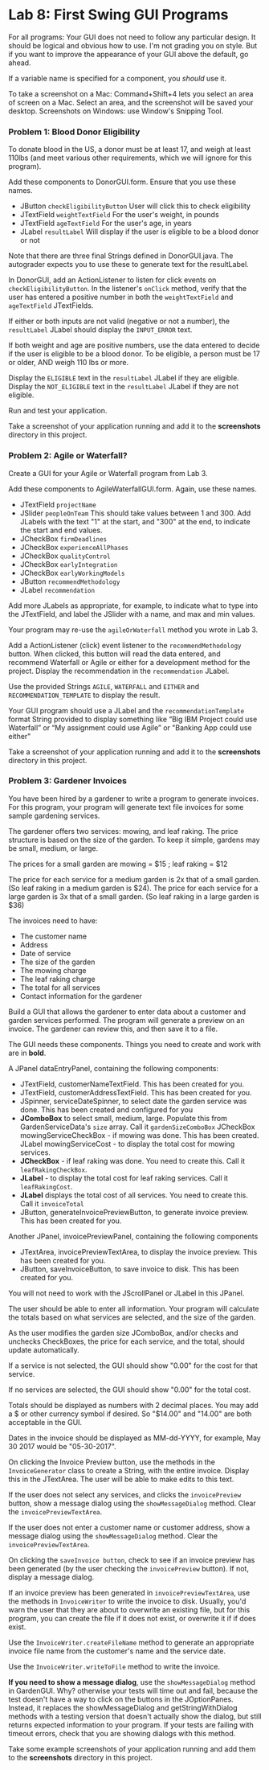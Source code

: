 
# Lab 8: First Swing GUI Programs

For all programs: Your GUI does not need to follow any particular design. It should be logical and obvious how to use. I'm not grading you on style. But if you want to improve the appearance of your GUI above the default, go ahead. 

If a variable name is specified for a component, you *should* use it.

To take a screenshot on a Mac: Command+Shift+4 lets you select an area of screen on a Mac. Select an area, and the screenshot will be saved your desktop. 
Screenshots on Windows: use Window's Snipping Tool.


### Problem 1: Blood Donor Eligibility

To donate blood in the US, a donor must be at least 17, and weigh at least 110lbs (and meet various other requirements, which we will ignore for this program).

Add these components to DonorGUI.form. Ensure that you use these names.
 
* JButton `checkEligibilityButton`        User will click this to check eligibility   
* JTextField `weightTextField`            For the user's weight, in pounds  
* JTextField `ageTextField`               For the user's age, in years   
* JLabel `resultLabel`                    Will display if the user is eligible to be a blood donor or not  

Note that there are three final Strings defined in DonorGUI.java. The autograder expects you to use these to generate text for the resultLabel.

In DonorGUI, add an ActionListener to listen for click events on `checkEligibilityButton`. 
In the listener's `onClick` method, verify that the user has entered a positive number in both the `weightTextField` and `ageTextField` JTextFields.
 
If either or both inputs are not valid (negative or not a number), the `resultLabel` JLabel should display the `INPUT_ERROR` text.

If both weight and age are positive numbers, use the data entered to decide if the user is eligible to be a blood donor.
To be eligible, a person must be 17 or older, AND weigh 110 lbs or more.

Display the `ELIGIBLE` text in the `resultLabel` JLabel if they are eligible.
Display the `NOT_ELIGIBLE` text in the `resultLabel` JLabel if they are not eligible.

Run and test your application. 

Take a screenshot of your application running and add it to the **screenshots** directory in this project. 


### Problem 2: Agile or Waterfall?

Create a GUI for your Agile or Waterfall program from Lab 3.

Add these components to AgileWaterfallGUI.form. Again, use these names.

* JTextField `projectName`  
* JSlider `peopleOnTeam`  This should take values between 1 and 300. Add JLabels with the text "1" at the start, and "300" at the end, to indicate the start and end values.  
* JCheckBox `firmDeadlines`  
* JCheckBox `experienceAllPhases`  
* JCheckBox `qualityControl`  
* JCheckBox `earlyIntegration`  
* JCheckBox `earlyWorkingModels`  
* JButton `recommendMethodology`   
* JLabel `recommendation`    

Add more JLabels as appropriate, for example, to indicate what to type into the JTextField, and label the JSlider with a name, and max and min values. 

Your program may re-use the `agileOrWaterfall` method you wrote in Lab 3. 

Add a ActionListener (click) event listener to the `recommendMethodology` button. When clicked, this button will read the data entered, and recommend Waterfall or Agile or either for a development method for the project. Display the recommendation in the `recommendation` JLabel.

Use the provided Strings `AGILE`, `WATERFALL` and `EITHER` and `RECOMMENDATION_TEMPLATE` to display the result.

Your GUI program should use a JLabel and the `recommendationTemplate` format String provided to display something like “Big IBM Project could use Waterfall” or “My assignment could use Agile” or "Banking App could use either"

Take a screenshot of your application running and add it to the **screenshots** directory in this project. 


### Problem 3: Gardener Invoices

You have been hired by a gardener to write a program to generate invoices. For this program, your program will generate text file invoices for some sample gardening services.

The gardener offers two services: mowing, and leaf raking.
The price structure is based on the size of the garden. To keep it simple, gardens may be small, medium, or large.

The prices for a small garden are mowing = $15 ; leaf raking = $12 

The price for each service for a medium garden is 2x that of a small garden.  (So leaf raking in a medium garden is $24).
The price for each service for a large garden is 3x that of a small garden.   (So leaf raking in a large garden is $36)

 The invoices need to have:
 
 * The customer name
 * Address
 * Date of service
 * The size of the garden
 * The mowing charge 
 * The leaf raking charge
 * The total for all services
 * Contact information for the gardener
 
 
Build a GUI that allows the gardener to enter data about a customer and garden services performed. The program will generate a preview on an invoice. The gardener can review this, and then save it to a file.  

The GUI needs these components. Things you need to create and work with are in **bold**.

A JPanel dataEntryPanel, containing the following components:

* JTextField, customerNameTextField. This has been created for you.
* JTextField, customerAddressTextField. This has been created for you.
* JSpinner, serviceDateSpinner, to select date the garden service was done. This has been created and configured for you
* **JComboBox** to select small, medium, large. Populate this from GardenServiceData's `size` array. Call it `gardenSizeComboBox`
JCheckBox mowingServiceCheckBox - if mowing was done. This has been created.
JLabel mowingServiceCost - to display the total cost for mowing services.
* **JCheckBox** - if leaf raking was done. You need to create this. Call it `leafRakingCheckBox`.
* **JLabel** - to display the total cost for leaf raking services. Call it `leafRakingCost`.
* **JLabel** displays the total cost of all services. You need to create this. Call it `invoiceTotal`
* JButton, generateInvoicePreviewButton, to generate invoice preview. This has been created for you.


Another JPanel, invoicePreviewPanel, containing the following components

* JTextArea, invoicePreviewTextArea, to display the invoice preview. This has been created for you.
* JButton, saveInvoiceButton, to save invoice to disk. This has been created for you.

You will not need to work with the JScrollPanel or JLabel in this JPanel. 

The user should be able to enter all information. Your program will calculate the totals based on what services are selected, and the size of the garden.

As the user modifies the garden size JComboBox, and/or checks and unchecks CheckBoxes, the price for each service, and the total, should update automatically.

If a service is not selected, the GUI should show "0.00" for the cost for that service.

If no services are selected, the GUI should show "0.00" for the total cost. 

Totals should be displayed as numbers with 2 decimal places. You may add a $ or other currency symbol if desired. So "$14.00" and "14.00" are both acceptable in the GUI. 

Dates in the invoice should be displayed as MM-dd-YYYY, for example, May 30 2017 would be "05-30-2017".

On clicking the Invoice Preview button, use the methods in the `InvoiceGenerator` class to create a String, with the entire invoice. Display this in the JTextArea.  The user will be able to make edits to this text.

If the user does not select any services, and clicks the `invoicePreview` button, show a message dialog using the `showMessageDialog` method. Clear the `invoicePreviewTextArea`.

If the user does not enter a customer name or customer address, show a message dialog using the `showMessageDialog` method. Clear the `invoicePreviewTextArea`.

On clicking the `saveInvoice button`, check to see if an invoice preview has been generated (by the user checking the `invoicePreview` button).  If not, display a message dialog.

If an invoice preview has been generated in `invoicePreviewTextArea`, use the methods in `InvoiceWriter` to write the invoice to disk. Usually, you'd warn the user that they are about to overwrite an existing file, but for this program, you can create the file if it does not exist, or overwrite it if if does exist.  

Use the `InvoiceWriter.createFileName` method to generate an appropriate invoice file name from the customer's name and the service date.

Use the `InvoiceWriter.writeToFile` method to write the invoice.

**If you need to show a message dialog**, use the `showMessageDialog` method in GardenGUI. Why? otherwise your tests will time out and fail, because the test doesn't have a way to click on the buttons in the JOptionPanes. Instead, it replaces the showMessageDialog and getStringWithDialog methods with a testing version that doesn't actually show the dialog, but still returns expected information to your program.   If your tests are failing with timeout errors, check that you are showing dialogs with this method.

Take some example screenshots of your application running and add them to the **screenshots** directory in this project. 
